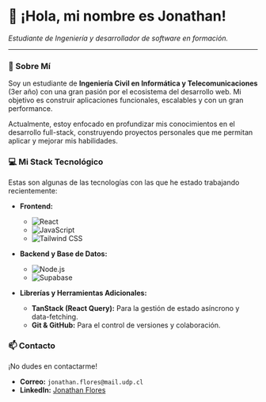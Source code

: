 # 👋 ¡Hola, mi nombre es Jonathan!
*Estudiante de Ingeniería y desarrollador de software en formación.*

---

### 🚀 Sobre Mí
Soy un estudiante de **Ingeniería Civil en Informática y Telecomunicaciones** (3er año) con una gran pasión por el ecosistema del desarrollo web. Mi objetivo es construir aplicaciones funcionales, escalables y con un gran performance.

Actualmente, estoy enfocado en profundizar mis conocimientos en el desarrollo full-stack, construyendo proyectos personales que me permitan aplicar y mejorar mis habilidades.

### 💻 Mi Stack Tecnológico
Estas son algunas de las tecnologías con las que he estado trabajando recientemente:

- **Frontend:**
  - ![React](https://img.shields.io/badge/-React-61DAFB?style=for-the-badge&logo=react&logoColor=white)
  - ![JavaScript](https://img.shields.io/badge/-JavaScript-F7DF1E?style=for-the-badge&logo=javascript&logoColor=black)
  - ![Tailwind CSS](https://img.shields.io/badge/-TailwindCSS-38B2AC?style=for-the-badge&logo=tailwind-css&logoColor=white)

- **Backend y Base de Datos:**
  - ![Node.js](https://img.shields.io/badge/-Node.js-339933?style=for-the-badge&logo=node.js&logoColor=white)
  - ![Supabase](https://img.shields.io/badge/-Supabase-3ECF8E?style=for-the-badge&logo=supabase&logoColor=white)

- **Librerías y Herramientas Adicionales:**
  - **TanStack (React Query):** Para la gestión de estado asíncrono y data-fetching.
  - **Git & GitHub:** Para el control de versiones y colaboración.

### 📫 Contacto
¡No dudes en contactarme!

- **Correo:** `jonathan.flores@mail.udp.cl`
- **LinkedIn:** [Jonathan Flores](https://www.linkedin.com/in/jonathan-flores-jift)

